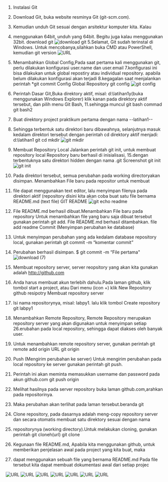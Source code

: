 1. Instalasi Git
2. Download Git, buka website resminya Git (git-scm.com).
3. Kemudian unduh Git sesuai dengan arsitektur komputer kita. Kalau
4. menggunakan 64bit, unduh yang 64bit. Begitu juga kalau menggunakan 32bit.
download git
![download git](https://user-images.githubusercontent.com/57038763/68082351-4466c200-fe4e-11e9-8051-f86588d78a7a.png)
5.Selamat, Git sudah terinstal di Windows. Untuk mencobanya,silahkan buka CMD atau PowerShell, kemudian
git version
![URL](Screenshot/git%20version.png)
6. Menambahkan Global Config,Pada saat pertama kali menggunakan git, perlu dilakukan konfigurasi user.name dan user.email
7.konfigurasi ini bisa dilakukan untuk global repostiry atau individual repository. apabila belum dilakukan konfigurasi akan terjadi
8.kegagalan saat menjalankan perintah *git commit Config Global Repository
git config
![git config](https://user-images.githubusercontent.com/57038763/68082650-e20fc080-fe51-11e9-96d9-5a903ec7e941.png)
9. Perintah Dasar Git,Buka direktory aktif, misal: d:\latihan1y(buka menggunakan Windows Explorer) klik kanan pada direktory
aktif tersebut, dan pilih menu Git Bash,
11.sehingga muncul git bash commad git bash2
12. Buat direktory project praktikum pertama dengan nama --latihan1--
13. Sehingga terbentuk satu direktori baru dibawahnya, selanjutnya masuk kedalam direktori tersebut dengan perintah cd direktory
aktif menjadi: d:\latihan1 git cd mkdir
![git mkdir](https://user-images.githubusercontent.com/57038763/68082675-17b4a980-fe52-11e9-846c-6dc0db7c1c9d.png)
14. Membuat Repository Local Jalankan perintah git init, untuk membuat repository local Repository baru berhasil di inisialisasi,
15.dengan terbentuknya satu direktori hidden dengan nama .git Screenshot git init
![git init](https://user-images.githubusercontent.com/57038763/68082788-775f8480-fe53-11e9-9c00-bbb532619c7b.png)
16. Pada direktori tersebut, semua perubahan pada working directoryakan disimpan. Menambahkan File baru pada repositor untuk membuat
17. file dapat menggunakan text editor, lalu menyimpan filenya pada direktori aktif (repository disini kita akan coba buat satu file
bernama README.md (text file)
GIT README
![git echo readme](https://user-images.githubusercontent.com/57038763/68082808-cefdf000-fe53-11e9-9630-20ba9f025a6c.png)
18. File README.md berhasil dibuat.Menambahkan File baru pada repository Untuk menambahkan file yang baru saja dibuat tersebut
gunakan perintah git add. File README.md berhasil ditambahkan. file add readme Commit (Menyimpan perubahan ke database)
20. Untuk menyimpan perubahan yang ada kedalam database repository local, gunakan perintah git commit -m “komentar commit”
21. Perubahan berhasil disimpan. $ git commit -m “File pertama"
![download (7)](https://user-images.githubusercontent.com/57038763/68082832-1f754d80-fe54-11e9-91f7-e697decdf22a.jpg)
22. Membuat repository server, server reopsitory yang akan kita gunakan adalah http://github.com
23. Anda harus membuat akun terlebih dahulu.Pada laman github, klik tombol start a project, atau Dari menu (icon +) klik New
Repository
github resipotry Membuat repository server

24. Isi nama repositorynya, misal: labpy1. lalu klik tombol Create repository git labpy1
25. Menambahkan Remote Repository, Remote Repository merupakan repository server yang akan digunakan untuk menyimpan setiap
26.erubahan pada local repository, sehingga dapat diakses oleh banyak user.
27. Untuk menambahkan remote repository server, gunakan perintah git remote add origin URL
git origin

28. Push (Mengirim perubahan ke server) Untuk mengirim perubahan pada local repository ke server gunakan perintah git push.
29. Perintah ini akan meminta memasukkan username dan password pada akun github.com
git push origin

30. Melihat hasilnya pada server repository buka laman github.com,arahkan pada repositorinya.
31. Maka perubahan akan terlihat pada laman tersebut.beranda git
32. Clone repository, pada dasarnya adalah meng-copy repository server dan secara otomatis membuat satu direktory sesuai dengan nama
33. repositorynya (working directory).Untuk melakukan cloning, gunakan perintah git cloneh(url)
git clone

34. Kegunaan file README.md, Apabila kita menggunakan github, untuk memberikan penjelasan awal pada project yang kita buat, maka
35. dapat menggunakan sebuah file yang bernama README.md Pada file tersebut kita dapat membuat dokumentasi awal dari setiap projec

![URL](Screenshot/git%20version.png)
![URL](Screenshot/git%20config.png)
![URL](Screenshot/git%20mkdir.png)
![URL](Screenshot/git%20init.png)
![URL](Screenshot/git%20new%20repository.png)
![URL](Screenshot/git%20server.png)
![URL](Screenshot/git%20remote%20add%20origin.png)

